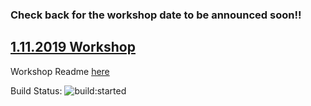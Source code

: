 ### Check back for the workshop date to be announced soon!!

## [1.11.2019 Workshop](http://dotnetkonf.com/index.html) 
Workshop Readme [here](Docker/Readme.md)

Build Status: 
<img src="https://travis-ci.org/alperhankendi/workshop-event-sourcing.svg?branch=master" alt="build:started">